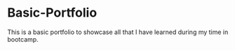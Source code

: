 # Basic-Portfolio

This is a basic portfolio to showcase all that I have learned during my time in bootcamp.
